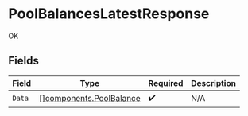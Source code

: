 # PoolBalancesLatestResponse

OK


## Fields

| Field                                                              | Type                                                               | Required                                                           | Description                                                        |
| ------------------------------------------------------------------ | ------------------------------------------------------------------ | ------------------------------------------------------------------ | ------------------------------------------------------------------ |
| `Data`                                                             | [][components.PoolBalance](../../models/components/poolbalance.md) | :heavy_check_mark:                                                 | N/A                                                                |